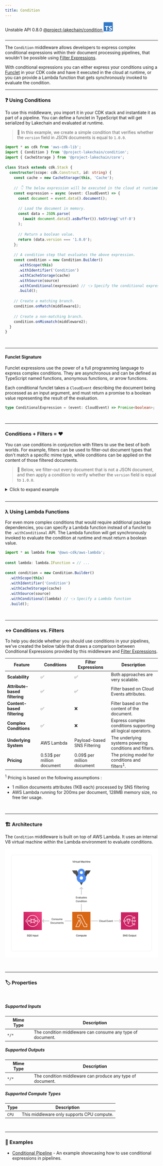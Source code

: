 ```yaml
---
title: Condition
---
```


<span title="Label: Pro" data-view-component="true" class="Label Label--api text-uppercase">
  Unstable API
</span>
<span title="Label: Pro" data-view-component="true" class="Label Label--version text-uppercase">
  0.8.0
</span>
<span title="Label: Pro" data-view-component="true" class="Label Label--package">
  <a target="_blank" href="https://www.npmjs.com/package/@project-lakechain/condition">
    @project-lakechain/condition
  </a>
</span>
<span class="language-icon">
  <svg role="img" viewBox="0 0 24 24" width="30" xmlns="http://www.w3.org/2000/svg" style="fill: #3178C6;"><title>TypeScript</title><path d="M1.125 0C.502 0 0 .502 0 1.125v21.75C0 23.498.502 24 1.125 24h21.75c.623 0 1.125-.502 1.125-1.125V1.125C24 .502 23.498 0 22.875 0zm17.363 9.75c.612 0 1.154.037 1.627.111a6.38 6.38 0 0 1 1.306.34v2.458a3.95 3.95 0 0 0-.643-.361 5.093 5.093 0 0 0-.717-.26 5.453 5.453 0 0 0-1.426-.2c-.3 0-.573.028-.819.086a2.1 2.1 0 0 0-.623.242c-.17.104-.3.229-.393.374a.888.888 0 0 0-.14.49c0 .196.053.373.156.529.104.156.252.304.443.444s.423.276.696.41c.273.135.582.274.926.416.47.197.892.407 1.266.628.374.222.695.473.963.753.268.279.472.598.614.957.142.359.214.776.214 1.253 0 .657-.125 1.21-.373 1.656a3.033 3.033 0 0 1-1.012 1.085 4.38 4.38 0 0 1-1.487.596c-.566.12-1.163.18-1.79.18a9.916 9.916 0 0 1-1.84-.164 5.544 5.544 0 0 1-1.512-.493v-2.63a5.033 5.033 0 0 0 3.237 1.2c.333 0 .624-.03.872-.09.249-.06.456-.144.623-.25.166-.108.29-.234.373-.38a1.023 1.023 0 0 0-.074-1.089 2.12 2.12 0 0 0-.537-.5 5.597 5.597 0 0 0-.807-.444 27.72 27.72 0 0 0-1.007-.436c-.918-.383-1.602-.852-2.053-1.405-.45-.553-.676-1.222-.676-2.005 0-.614.123-1.141.369-1.582.246-.441.58-.804 1.004-1.089a4.494 4.494 0 0 1 1.47-.629 7.536 7.536 0 0 1 1.77-.201zm-15.113.188h9.563v2.166H9.506v9.646H6.789v-9.646H3.375z"/></svg>
</span>
<div style="margin-top: 26px"></div>

---

The `Condition` middleware allows developers to express complex conditional expressions within their document processing pipelines, that wouldn't be possible using [Filter Expressions](/project-lakechain/guides/api#filters).

With conditional expressions you can either express your conditions using a [Funclet](/project-lakechain/guides/funclets) in your CDK code and have it executed in the cloud at runtime, or you can provide a Lambda function that gets synchronously invoked to evaluate the condition.

---

### ❓ Using Conditions

To use this middleware, you import it in your CDK stack and instantiate it as part of a pipeline. You can define a funclet in TypeScript that will get serialized by Lakechain and evaluated at runtime.

> 💁 In this example, we create a simple condition that verifies whether the `version` field in JSON documents is equal to `1.0.0`.

```typescript
import * as cdk from 'aws-cdk-lib';
import { Condition } from '@project-lakechain/condition';
import { CacheStorage } from '@project-lakechain/core';

class Stack extends cdk.Stack {
  constructor(scope: cdk.Construct, id: string) {
    const cache = new CacheStorage(this, 'Cache');

    // 👇 The below expression will be executed in the cloud at runtime.
    const expression = async (event: CloudEvent) => {
      const document = event.data().document();

      // Load the document in memory.
      const data = JSON.parse(
        (await document.data().asBuffer()).toString('utf-8')
      );

      // Return a boolean value.
      return (data.version === '1.0.0');
    };

    // A condition step that evaluates the above expression.
    const condition = new Condition.Builder()
      .withScope(this)
      .withIdentifier('Condition')
      .withCacheStorage(cache)
      .withSource(source)
      .withConditional(expression) // 👈 Specify the conditional expression.
      .build();
    
    // Create a matching branch.
    condition.onMatch(middleware1);

    // Create a non-matching branch.
    condition.onMismatch(middleware2);
  }
}
```

<br>

---

#### Funclet Signature

Funclet expressions use the power of a full programming language to express complex conditions. They are asynchronous and can be defined as TypeScript named functions, anonymous functions, or arrow functions.

Each conditional funclet takes a `CloudEvent` describing the document being processed as an input argument, and must return a promise to a boolean value representing the result of the evaluation.

```typescript
type ConditionalExpression = (event: CloudEvent) => Promise<boolean>;
```

<br>

---

### Conditions + Filters = ❤️

You can use conditions in conjunction with filters to use the best of both worlds. For example, filters can be used to filter-out document types that don't match a specific mime type, while conditions can be applied on the content of those filtered documents.

> 💁 Below, we filter-out every document that is not a JSON document, and then apply a condition to verify whether the `version` field is equal to `1.0.0`.

<details>
  <summary>Click to expand example</summary>

```typescript
import * as cdk from 'aws-cdk-lib';
import { Condition } from '@project-lakechain/condition';
import { CacheStorage } from '@project-lakechain/core';
import { when } from '@project-lakechain/core/dsl';

class Stack extends cdk.Stack {
  constructor(scope: cdk.Construct, id: string) {
    const cache = new CacheStorage(this, 'Cache');

    // Only listen for JSON documents.
    const filter = when('data.document.type').equals('application/json');

    // A condition that verifies the version field.
    const condition = new Condition.Builder()
      .withScope(this)
      .withIdentifier('Condition')
      .withCacheStorage(cache)
      .withSource(source, filter) // 👈 Specify the filter
      .withConditional(async (event: CloudEvent) => {
        const document = event.data().document();
        const data = JSON.parse(
          (await document.data().asBuffer()).toString('utf-8')
        );
        return (data.version === '1.0.0');
      })
      .build();

    // Create a matching branch.
    condition.onMatch(middleware1);

    // Create a non-matching branch.
    condition.onMismatch(middleware2);
  }
}
```

</details>

<br>

---

### λ Using Lambda Functions

For even more complex conditions that would require additional package dependencies, you can specify a Lambda function instead of a funclet to the `.withConditional` API. The Lambda function will get synchronously invoked to evaluate the condition at runtime and must return a boolean value.

```typescript
import * as lambda from '@aws-cdk/aws-lambda';

const lambda: lambda.IFunction = // ...

const condition = new Condition.Builder()
  .withScope(this)
  .withIdentifier('Condition')
  .withCacheStorage(cache)
  .withSource(source)
  .withConditional(lambda) // 👈 Specify a Lambda function
  .build();
```

<br>

---

### ↔️ Conditions vs. Filters

To help you decide whether you should use conditions in your pipelines, we've created the below table that draws a comparison between Conditional Expressions provided by this middleware and [Filter Expressions](/project-lakechain/guides/api#filters).

| Feature  | Conditions | Filter Expressions | Description |
| -------- | ---------- | ------------------ | ----------- |
| **Scalability** | ✅ | ✅ | Both approaches are very scalable. |
| **Attribute-based filtering** | ✅ | ✅ | Filter based on Cloud Events attributes. |
| **Content-based filtering** | ✅ | ❌ | Filter based on the content of the document. |
| **Complex Conditions** | ✅ | ❌ | Express complex conditions supporting all logical operators. |
| **Underlying System** | AWS Lambda | Payload-based SNS Filtering | The underlying systems powering conditions and filters. |
| **Pricing** | 0.53$ per million document | 0.09$ per million document | The pricing model for conditions and filters<sup>1</sup>. |

<sup>1</sup> Pricing is based on the following assumptions :
- 1 million documents attributes (1KB each) processed by SNS filtering
- AWS Lambda running for 200ms per document, 128MB memory size, no free tier usage.

<br>

---

### 🏗️ Architecture

The `Condition` middleware is built on top of AWS Lambda. It uses an internal V8 virtual machine within the Lambda environment to evaluate conditions.

![Condition Architecture](../../../assets/condition-architecture.png)

<br>

---

### 🏷️ Properties

<br>

##### Supported Inputs

| Mime Type | Description |
| --------- | ----------- |
| `*/*`     | The condition middleware can consume any type of document. |

##### Supported Outputs

| Mime Type | Description |
| --------- | ----------- |
| `*/*`     | The condition middleware can produce any type of document. |

##### Supported Compute Types

| Type  | Description |
| ----- | ----------- |
| `CPU` | This middleware only supports CPU compute. |

<br>

---

### 📖 Examples

- [Conditional Pipeline](https://github.com/awslabs/project-lakechain/tree/main/examples/simple-pipelines/flow-control-pipelines/conditional-pipeline) - An example showcasing how to use conditional expressions in pipelines.
